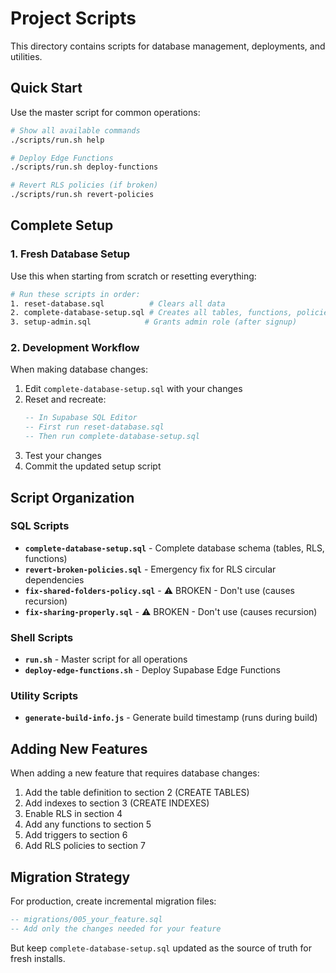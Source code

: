 # Project Scripts

This directory contains scripts for database management, deployments, and utilities.

## Quick Start

Use the master script for common operations:

```bash
# Show all available commands
./scripts/run.sh help

# Deploy Edge Functions
./scripts/run.sh deploy-functions

# Revert RLS policies (if broken)
./scripts/run.sh revert-policies
```

## Complete Setup

### 1. Fresh Database Setup

Use this when starting from scratch or resetting everything:

```bash
# Run these scripts in order:
1. reset-database.sql          # Clears all data
2. complete-database-setup.sql # Creates all tables, functions, policies
3. setup-admin.sql            # Grants admin role (after signup)
```

### 2. Development Workflow

When making database changes:

1. Edit `complete-database-setup.sql` with your changes
2. Reset and recreate:
   ```sql
   -- In Supabase SQL Editor
   -- First run reset-database.sql
   -- Then run complete-database-setup.sql
   ```
3. Test your changes
4. Commit the updated setup script

## Script Organization

### SQL Scripts

- **`complete-database-setup.sql`** - Complete database schema (tables, RLS, functions)
- **`revert-broken-policies.sql`** - Emergency fix for RLS circular dependencies
- **`fix-shared-folders-policy.sql`** - ⚠️ BROKEN - Don't use (causes recursion)
- **`fix-sharing-properly.sql`** - ⚠️ BROKEN - Don't use (causes recursion)

### Shell Scripts

- **`run.sh`** - Master script for all operations
- **`deploy-edge-functions.sh`** - Deploy Supabase Edge Functions

### Utility Scripts

- **`generate-build-info.js`** - Generate build timestamp (runs during build)

## Adding New Features

When adding a new feature that requires database changes:

1. Add the table definition to section 2 (CREATE TABLES)
2. Add indexes to section 3 (CREATE INDEXES)
3. Enable RLS in section 4
4. Add any functions to section 5
5. Add triggers to section 6
6. Add RLS policies to section 7

## Migration Strategy

For production, create incremental migration files:

```sql
-- migrations/005_your_feature.sql
-- Add only the changes needed for your feature
```

But keep `complete-database-setup.sql` updated as the source of truth for fresh installs.

